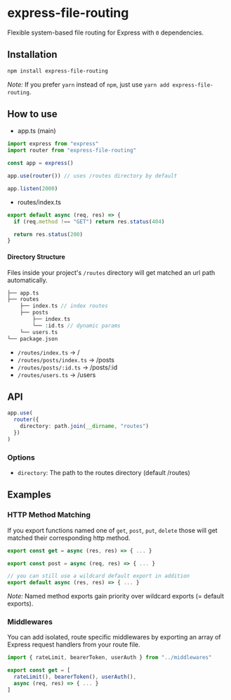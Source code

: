 # express-file-routing

Flexible system-based file routing for Express with `0` dependencies.

## Installation

```bash
npm install express-file-routing
```

_Note:_ If you prefer `yarn` instead of `npm`, just use `yarn add express-file-routing`.

## How to use

- app.ts (main)

```ts
import express from "express"
import router from "express-file-routing"

const app = express()

app.use(router()) // uses /routes directory by default

app.listen(2000)
```

- routes/index.ts

```ts
export default async (req, res) => {
  if (req.method !== "GET") return res.status(404)

  return res.status(200)
}
```

#### Directory Structure

Files inside your project's `/routes` directory will get matched an url path automatically.

```php
├── app.ts
├── routes
    ├── index.ts // index routes
    ├── posts
        ├── index.ts
        └── :id.ts // dynamic params
    └── users.ts
└── package.json
```

- `/routes/index.ts` → /
- `/routes/posts/index.ts` → /posts
- `/routes/posts/:id.ts` → /posts/:id
- `/routes/users.ts` → /users

## API

```ts
app.use(
  router({
    directory: path.join(__dirname, "routes")
  })
)
```

### Options

- `directory`: The path to the routes directory (default /routes)

## Examples

### HTTP Method Matching

If you export functions named one of `get`, `post`, `put`, `delete` those will get matched their corresponding http method.

```ts
export const get = async (res, res) => { ... }

export const post = async (req, res) => { ... }

// you can still use a wildcard default export in addition
export default async (res, res) => { ... }
```

_Note:_ Named method exports gain priority over wildcard exports (= default exports).

### Middlewares

You can add isolated, route specific middlewares by exporting an array of Express request handlers from your route file.

```ts
import { rateLimit, bearerToken, userAuth } from "../middlewares"

export const get = [
  rateLimit(), bearerToken(), userAuth(),
  async (req, res) => { ... }
]
```

